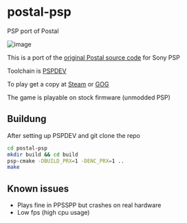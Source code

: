 # postal-psp
PSP port of Postal 

![image](https://github.com/user-attachments/assets/46afc14a-58c4-4cf2-81a2-8ddb0a5c698e)

This is a port of the [original Postal source code](https://github.com/RWS-Studios/POSTAL-SourceCode) for Sony PSP

Toolchain is [PSPDEV](https://pspdev.github.io/installation.html)

To play get a copy at [Steam](https://store.steampowered.com/app/232770/POSTAL/) or [GOG](https://www.gog.com/en/game/postal_classic_and_uncut)

The game is playable on stock firmware (unmodded PSP)

## Buildung

After setting up PSPDEV and git clone the repo
```bash
cd postal-psp
mkdir build && cd build
psp-cmake -DBUILD_PRX=1 -DENC_PRX=1 .. 
make
```

## Known issues

- Plays fine in PPSSPP but crashes on real hardware
-  Low fps (high cpu usage)
